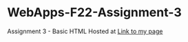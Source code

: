 # WebApps-F22-Assignment-3
Assignment 3 - Basic HTML Hosted at [Link to my page](https://44-563-web-apps-f22.github.io/44563-webapps-assignment-3-Madagoni123/)
